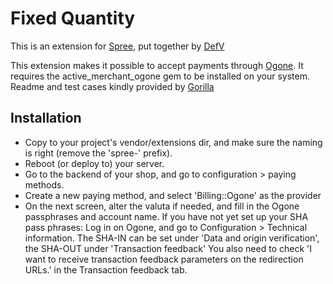 Fixed Quantity
==============

This is an extension for [Spree][1], put together by [DefV][2]

This extension makes it possible to accept payments through [Ogone][3]. It requires the active\_merchant\_ogone gem to be installed on your system. Readme and test cases kindly provided by [Gorilla][4]

Installation
------------

* Copy to your project's vendor/extensions dir, and make sure the naming is right (remove the 'spree-' prefix).
* Reboot (or deploy to) your server.
* Go to the backend of your shop, and go to configuration > paying methods.
* Create a new paying method, and select 'Billing::Ogone' as the provider
* On the next screen, alter the valuta if needed, and fill in the Ogone passphrases and account name.
If you have not yet set up your SHA pass phrases:
Log in on Ogone, and go to Configuration > Technical information.
The SHA-IN can be set under 'Data and origin verification', the SHA-OUT under 'Transaction feedback'
You also need to check 'I want to receive transaction feedback parameters on the redirection URLs.' in the Transaction feedback tab.



[1]: http://spreecommerce.com/ "Spree: Open Source E-Commerce for Ruby on Rails"
[2]: http://workswithruby.com/ "Jan De Poorter's tech-blog about everything that is Ruby, Rails and programming in general."
[3]: http://www.ogone.com/ "Ogone Payment Services - Seamless & secure payment solutions"
[4]: http://www.gorilla-webdesign.be "Gorilla, webdesign uit Gent"